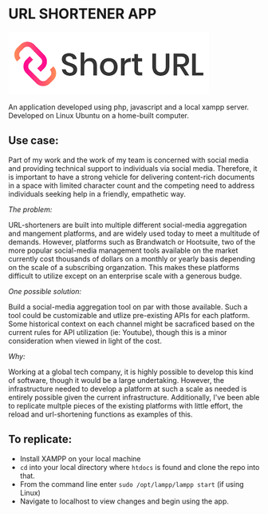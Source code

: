 # URL SHORTENER APP

![A GM bot](https://github.com/AngelLozan/URL-shortener/blob/main/url.png?raw=true)

An application developed using php, javascript and a local xampp server. Developed on Linux Ubuntu on a home-built computer. 

## Use case:

Part of my work and the work of my team is concerned with social media and providing technical support to individuals via social media. Therefore, it is important to have a strong vehicle for delivering content-rich documents in a space with limited character count and the competing need to address individuals seeking help in a friendly, empathetic way. 

*The problem:*

URL-shorteners are built into multiple different social-media aggregation and mangement platforms, and are widely used today to meet a multitude of demands. However, platforms such as Brandwatch or Hootsuite, two of the more popular social-media management tools available on the market currently cost thousands of dollars on a monthly or yearly basis depending on the scale of a subscribing organzation. This makes these platforms difficult to utilize except on an enterprise scale with a generous budge. 

*One possible solution:*

Build a social-media aggregation tool on par with those available. Such a tool could be customizable and utlize pre-existing APIs for each platform. Some historical context on each channel might be sacraficed based on the current rules for API utilization (ie: Youtube), though this is a minor consideration when viewed in light of the cost. 

*Why:*

Working at a global tech company, it is highly possible to develop this kind of software, though it would be a large undertaking. However, the infrastructure needed to develop a platform at such a scale as needed is entirely possible given the current infrastructure. Additionally, I've been able to replicate multple pieces of the existing platforms with little effort, the reload and url-shortening functions as examples of this. 

## To replicate:

- Install XAMPP on your local machine
- `cd` into your local directory where `htdocs` is found and clone the repo into that. 
- From the command line enter `sudo /opt/lampp/lampp start` (if using Linux)
- Navigate to localhost to view changes and begin using the app. 